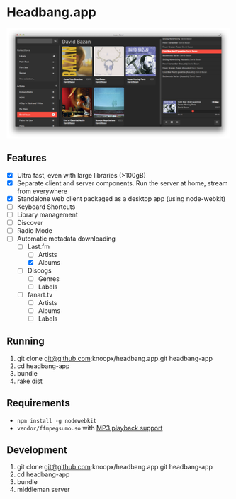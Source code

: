 # Headbang.app

![Screenshot](screenshot.png)

## Features

* [x] Ultra fast, even with large libraries (>100gB)
* [x] Separate client and server components. Run the server at home, stream from everywhere
* [x] Standalone web client packaged as a desktop app (using node-webkit)
* [ ] Keyboard Shortcuts
* [ ] Library management
* [ ] Discover
* [ ] Radio Mode
* [ ] Automatic metadata downloading
  * [ ] Last.fm
    * [ ] Artists
    * [x] Albums
  * [ ] Discogs
    * [ ] Genres
    * [ ] Labels
  * [ ] fanart.tv
    * [ ] Artists
    * [ ] Albums
    * [ ] Labels

## Running

1. git clone git@github.com:knoopx/headbang.app.git headbang-app
2. cd headbang-app
3. bundle
4. rake dist

## Requirements

* `npm install -g nodewebkit`
* `vendor/ffmpegsumo.so` with [MP3 playback support](https://github.com/rogerwang/node-webkit/wiki/Support-mp3-and-h264-in-video-and-audio-tag)

## Development

1. git clone git@github.com:knoopx/headbang.app.git headbang-app
2. cd headbang-app
3. bundle
4. middleman server
